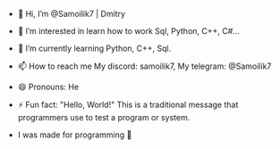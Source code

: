 - 👋 Hi, I’m @Samoilik7 | Dmitry
- 👀 I’m interested in learn how to work Sql, Python, C++, C#...
- 🌱 I’m currently learning Python, C++, Sql.
- 📫 How to reach me My discord: samoilik7,  My telegram: @Samoilik7
- 😄 Pronouns: He
- ⚡ Fun fact: "Hello, World!" This is a traditional message that programmers use to test a program or system.

- I was made for programming 💜
